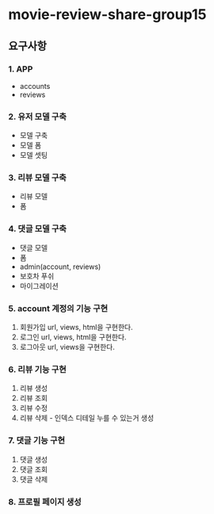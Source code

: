 # movie-review-share-group15

## 요구사항

### 1. APP
- accounts
- reviews

### 2. 유저 모델 구축
- 모델 구축
- 모델 폼
- 모델 셋팅

### 3. 리뷰 모델 구축
- 리뷰 모델
- 폼

### 4. 댓글 모델 구축
- 댓글 모델
- 폼
- admin(account, reviews)
- 보호차 푸쉬
- 마이그레이션

### 5. account 계정의 기능 구현
1. 회원가입 url, views, html을 구현한다.
2. 로그인 url, views, html을 구현한다.
3. 로그아웃 url, views을 구현한다.


### 6. 리뷰 기능 구현
1. 리뷰 생성
2. 리뷰 조회
3. 리뷰 수정
4. 리뷰 삭제 - 인덱스 디테일 누를 수 있는거 생성

### 7. 댓글 기능 구현
1. 댓글 생성
2. 댓글 조회
3. 댓글 삭제
 
### 8. 프로필 페이지 생성

